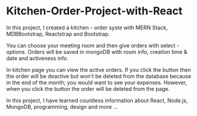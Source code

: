 # Kitchen-Order-Project-with-React

In this project, I created a kitchen - order syste with MERN Stack, MDBBootstrap, Reactstrap and Bootstrap. 

You can choose your meeting room and then give orders with select - options. Orders will be saved in mongoDB with room info, creation time & date and activeness info. 

In kitchen page you can view the active orders. If you click the button then the order will be deactive but won't be deleted from the database because in the end of the month; you would want to see your expenses. However, when you click the button 
the order will be deleted from the page.

In this project, I have learned countless information about React, Node.js, MongoDB, programming, design and more ... 